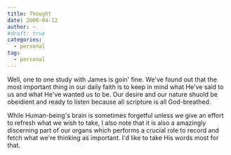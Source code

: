 ```yaml
---
title: Thought
date: 2006-04-12
author: ~
#draft: true
categories:
  - personal
tag:
  - personal
---
```




Well, one to one study with James is goin' fine.
We've found out that the most important thing in our daily faith is to keep in mind what He've said to us and what He've wanted us to be.
Our desire and our nature shuold be obeidient and ready to listen because all scripture is all God-breathed.

While Human-being's brain is sometimes forgetful unless we give an effort to refresh what we wish to take, I also note that it is also a amazingly discerning part of our organs which performs a crucial role to record and fetch what we're thinking as important.
I'd like to take His words most for that.




 






